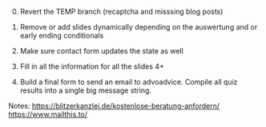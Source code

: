 0. Revert the TEMP branch (recaptcha and misssing blog posts)

1. Remove or add slides dynamically depending on the auswertung and or early ending conditionals
2. Make sure contact form updates the state as well
3. Fill in all the information for all the slides 4+
4. Build a final form to send an email to advoadvice. Compile all quiz results into a single big message string.

Notes:
https://blitzerkanzlei.de/kostenlose-beratung-anfordern/
https://www.mailthis.to/
